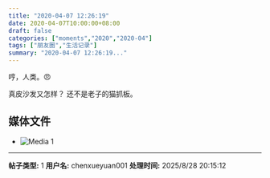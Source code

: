 ```yaml
---
title: "2020-04-07 12:26:19"
date: 2020-04-07T10:00:00+08:00
draft: false
categories: ["moments","2020","2020-04"]
tags: ["朋友圈","生活记录"]
summary: "2020-04-07 12:26:19..."
---
```


哼，人类。😠

真皮沙发又怎样？
还不是老子的猫抓板。

## 媒体文件

- ![Media 1](/Moments/photos/2020-04-07/202004071226190.jpg)

---

**帖子类型:** 1
**用户名:** chenxueyuan001
**处理时间:** 2025/8/28 20:15:12